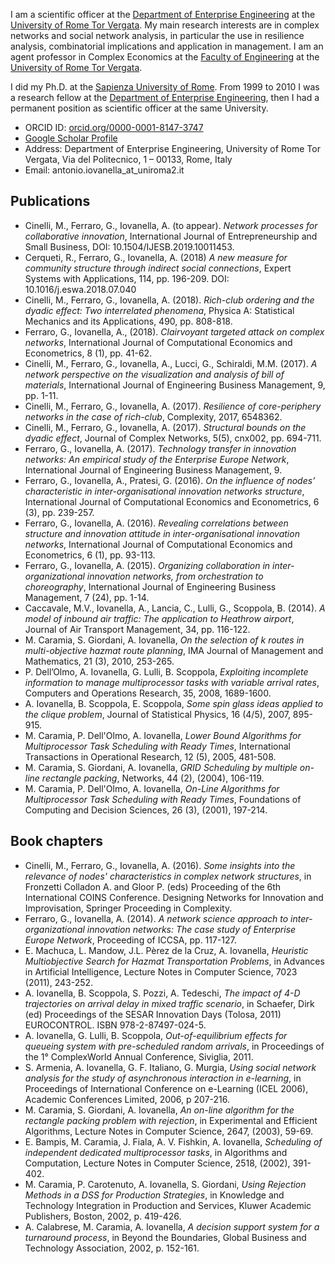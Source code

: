 
I am a scientific officer at the [Department of Enterprise Engineering](http://dii.uniroma2.it) at the [University of Rome Tor Vergata](http://web.uniroma2.it). My main research interests are in complex networks and social network analysis, in particular the use in resilience analysis, combinatorial implications and application in management. I am an agent professor in Complex Economics at the [Faculty of Engineering](http://gestionale.uniroma2.it) at the [University of Rome Tor Vergata](http://web.uniroma2.it).

I did my Ph.D. at the [Sapienza University of Rome](www.uniroma1.it). From 1999 to 2010 I was a research fellow at the [Department of Enterprise Engineering](http://dii.uniroma2.it), then I had a permanent position as scientific officer at the same University.

- ORCID ID: [orcid.org/0000-0001-8147-3747](orcid.org/0000-0001-8147-3747)
- [Google Scholar Profile](https://scholar.google.it/citations?user=Df1ocvAAAAAJ&hl=it)
- Address: Department of Enterprise Engineering, University of Rome Tor Vergata, Via del Politecnico, 1 – 00133, Rome, Italy
- Email: antonio.iovanella_at_uniroma2.it

## Publications
-	Cinelli, M., Ferraro, G., Iovanella, A. (to appear). _Network processes for collaborative innovation_, International Journal of Entrepreneurship and Small Business, DOI: 10.1504/IJESB.2019.10011453.
- Cerqueti, R., Ferraro, G., Iovanella, A. (2018) _A new measure for community structure through indirect social connections_, Expert Systems with Applications, 114, pp. 196-209. DOI: 10.1016/j.eswa.2018.07.040
- Cinelli, M., Ferraro, G., Iovanella, A. (2018). _Rich-club ordering and the dyadic effect: Two interrelated phenomena_, Physica A: Statistical Mechanics and its Applications, 490, pp. 808-818.
- Ferraro, G., Iovanella, A., (2018). _Clairvoyant targeted attack on complex networks_, International Journal of Computational Economics and Econometrics, 8 (1), pp. 41-62. 
- Cinelli, M., Ferraro, G., Iovanella, A., Lucci, G., Schiraldi, M.M. (2017). _A network perspective on the visualization and analysis of bill of materials_, International Journal of Engineering Business Management, 9, pp. 1-11.
- Cinelli, M., Ferraro, G., Iovanella, A. (2017). _Resilience of core-periphery networks in the case of rich-club_, Complexity, 2017, 6548362.
-	Cinelli, M., Ferraro, G., Iovanella, A. (2017). _Structural bounds on the dyadic effect_, Journal of Complex Networks, 5(5), cnx002, pp. 694-711.
-	Ferraro, G., Iovanella, A. (2017). _Technology transfer in innovation networks: An empirical study of the Enterprise Europe Network_, International Journal of Engineering Business Management, 9.
-	Ferraro, G., Iovanella, A., Pratesi, G. (2016). _On the influence of nodes’ characteristic in inter-organisational innovation networks structure_, International Journal of Computational Economics and Econometrics, 6 (3), pp. 239-257. 
-	Ferraro, G., Iovanella, A. (2016). _Revealing correlations between structure and innovation attitude in inter-organisational innovation networks_, International Journal of Computational Economics and Econometrics, 6 (1), pp. 93-113.
-	Ferraro, G., Iovanella, A. (2015). _Organizing collaboration in inter-organizational innovation networks, from orchestration to choreography_, International Journal of Engineering Business Management, 7 (24), pp. 1-14. 
-	Caccavale, M.V., Iovanella, A., Lancia, C., Lulli, G., Scoppola, B. (2014). _A model of inbound air traffic: The application to Heathrow airport_, Journal of Air Transport Management, 34, pp. 116-122.
-	M. Caramia, S. Giordani, A. Iovanella, _On the selection of k routes in multi-objective hazmat route planning_, IMA Journal of Management and Mathematics, 21 (3), 2010, 253-265.
-	P. Dell’Olmo, A. Iovanella, G. Lulli, B. Scoppola, _Exploiting incomplete information to manage multiprocessor tasks with variable arrival rates_, Computers and Operations Research, 35, 2008, 1689-1600.
-	A. Iovanella, B. Scoppola, E. Scoppola, _Some spin glass ideas applied to the clique problem_, Journal of Statistical Physics, 16 (4/5), 2007, 895-915.
-	M. Caramia, P. Dell'Olmo, A. Iovanella, _Lower Bound Algorithms for Multiprocessor Task Scheduling with Ready Times_, International Transactions in Operational Research, 12 (5), 2005, 481-508.
-	M. Caramia, S. Giordani, A. Iovanella, _GRID Scheduling by multiple on-line rectangle packing_, Networks, 44 (2), (2004), 106-119.
-	M. Caramia, P. Dell'Olmo, A. Iovanella, _On-Line Algorithms for Multiprocessor Task Scheduling with Ready Times_, Foundations of Computing and Decision Sciences, 26 (3), (2001), 197-214.

## Book chapters

- Cinelli, M., Ferraro, G., Iovanella, A. (2016). _Some insights into the relevance of nodes' characteristics in complex network structures_, in Fronzetti Colladon A. and Gloor P. (eds) Proceeding of the 6th International COINS Conference. Designing Networks for Innovation and Improvisation, Springer Proceeding in Complexity.
-	Ferraro, G., Iovanella, A. (2014). _A network science approach to inter-organizational innovation networks: The case study of Enterprise Europe Network_, Proceeding of ICCSA, pp. 117-127.
-	E. Machuca, L. Mandow, J.L. Pèrez de la Cruz, A. Iovanella, _Heuristic Multiobjective Search for Hazmat Transportation Problems_, in Advances in Artificial Intelligence, Lecture Notes in Computer Science, 7023 (2011), 243-252.
-	A. Iovanella, B. Scoppola, S. Pozzi, A. Tedeschi, _The impact of 4-D trajectories on arrival delay in mixed traffic scenario_, in Schaefer, Dirk (ed) Proceedings of the SESAR Innovation Days (Tolosa, 2011) EUROCONTROL. ISBN 978-2-87497-024-5. 
-	A. Iovanella, G. Lulli, B. Scoppola, _Out-of-equilibrium effects for queueing system with pre-scheduled random arrivals_, in Proceedings of the 1° ComplexWorld Annual Conference, Siviglia, 2011.
-	S. Armenia, A. Iovanella, G. F. Italiano, G. Murgia, _Using social network analysis for the study of asynchronous interaction in e-learning_, in Proceedings of International Conference on e-Learning (ICEL 2006), Academic Conferences Limited, 2006, p 207-216.
-	M. Caramia, S. Giordani, A. Iovanella, _An on-line algorithm for the rectangle packing problem with rejection_, in Experimental and Efficient Algorithms, Lecture Notes in Computer Science, 2647, (2003), 59-69.
-	E. Bampis, M. Caramia, J. Fiala, A. V. Fishkin, A. Iovanella, _Scheduling of independent dedicated multiprocessor tasks_, in Algorithms and Computation, Lecture Notes in Computer Science, 2518, (2002), 391-402.
-	M. Caramia, P. Carotenuto, A. Iovanella, S. Giordani, _Using Rejection Methods in a DSS for Production Strategies_, in Knowledge and Technology Integration in Production and Services, Kluwer Academic Publishers, Boston, 2002, p. 419-426.
-	A. Calabrese, M. Caramia, A. Iovanella, _A decision support system for a turnaround process_, in Beyond the Boundaries, Global Business and Technology Association, 2002, p. 152-161.

